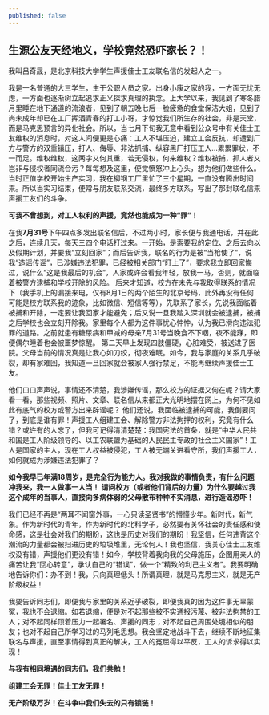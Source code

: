 ```yaml
---
published: false
---
```

## 生源公友天经地义，学校竟然恐吓家长？！

我叫吕奇晟，是北京科技大学学生声援佳士工友联名信的发起人之一。

我是一名普通的大三学生，生于公职人员之家。出身小康之家的我，一方面无忧无虑，一方面也逐渐树立起追求正义探求真理的执念。上大学以来，我见到了寒冬腊月里睡在地下通道的流浪者，见到了朝五晚七后一脸疲惫的食堂保洁大姐，见到了尚未成年却已在工厂挥洒青春的打工小哥，才惊觉我们所生存的社会，非是天堂，而是马克思预言的异化社会。所以，当七月下旬我无意中看到公众号中有关佳士工友维权的消息时，对这人间便更是心痛：工人不堪压迫，建立工会反抗，却遭到厂方与警方的双重镇压，打人、侮辱、非法抓捕、纵容黑厂打压工人…累累罪状，不一而足。维权维权，这两字又何其重，若无侵权，何来维权？维权被捕，抓人者又岂非与侵权者同流合污？每每想及这里，便觉愤怒冲上心头，想为他们做些什么。当时正值学校开始生产实习，我在柳钢工厂里忙了三个星期，一直没有腾出时间来。所以当实习结束，便常与朋友联系交流，最终多方联系，写出了那封联名信来声援工友们的斗争。

**可我不曾想到，对工人权利的声援，竟然也能成为一种“罪”！**

在我**7月31号**下午四点多发出联名信后，不过两小时，家长便与我通电话，并在此之后，连续几天，每天三四个电话打过来。一开始，是索要我的定位、之后去向以及假期计划，并要我“立刻回家”；而后告诉我，联名的行为是被“当枪使了”，说我“造谣传谣”，已涉嫌违法犯罪，已经被相关部门“盯上了”，要求我立即回家悔过，说什么“这是我最后的机会”，人家或许会看我年轻，放我一马，否则，就面临着被警方逮捕和学校开除的风险。
后来才知道，校方在未先与我取得联系的情况下（我手机上的漏接来电，仅有8月1日的两个陌生的北京号码，此外再没有任何可能是校方联系我的迹象，比如微信、短信等等），先联系了家长，先说我面临着被捕和开除，一定要让我回家才能避免；后又说一旦我踏入深圳就会被逮捕，被捕之后学校也会立刻开除我。家里每个人都为这件事忧心忡忡，认为我已滑向违法犯罪的道路。之前就患有糖尿病和甲减的母亲7月31号当晚食不下咽，夜不能寐，即便偶尔睡着也会被噩梦惊醒。
第二天早上发现四肢僵硬，心脏难受，被送进了医院。父母当前的情况真是让我心如刀绞，彻夜难眠。如今，我与家庭的关系几乎破裂，却有家难回，我知道一旦回家就会被家人强行禁足，不能再继续声援佳士工友。

他们口口声声说，事情还不清楚，我涉嫌传谣，那么校方的证据又何在呢？请大家看一看，那些视频、照片、文章、联名信从来都正大光明地摆在网上，为何不见如此有底气的校方或警方出来辟谣呢？
他们还说，我面临被逮捕的可能，我倒要问了，到底是谁有罪！声援工人组建工会、解除警方非法拘押的权利，究竟有什么错？或许有的人忘了，但我可记得清清楚楚：我国宪法的首条，就是“中华人民共和国是工人阶级领导的、以工农联盟为基础的人民民主专政的社会主义国家”！工人是国家的主人，现在工人权益被侵犯，工人被无端关进看守所，我们声援工人，如何就成为涉嫌违法犯罪了？

**如今我早已年满18周岁，是完全行为能力人。我对我做的事情负责，有什么问题冲我来，我一人做事一人当！**
**请问校方（或者他们背后的力量）为什么要越过我这个成年的当事人，直接向多病体弱的父母散布种种不实消息，进行造谣恐吓！**

我们已经不再是“两耳不闻窗外事，一心只读圣贤书”的懵懂少年。新时代，新气象。作为新时代的青年，作为新时代的北科学子，必然要有关怀社会的责任感和使命感，这是社会对我们的期盼，这也是历史对我们的期盼！我坚信，任何违背这个潮流的力量都会被扫进历史的垃圾堆里，无论何人！我也坚信，我关心佳士工友维权没有错，声援他们更没有错！如今，学校背着我向我的父母施压，企图用亲人的痛苦让我“回心转意”，承认自己的“错误”，做一个“精致的利己主义者”。我要明确地告诉你们：办不到！我，只向真理低头！所谓真理，就是马克思主义，就是无产阶级权益！

我要告诉同志们，即便我与家里的关系近乎破裂，即便我真的因为这件事无辜蒙冤，我也不会退缩。如若退缩，便是对不起那些被不实通报污蔑、被非法拘禁的工人；对不起同样顶着压力一起署名、声援的同志；对不起自己周围处境相似的朋友；也对不起自己所学习过的马列毛思想。我会坚定地战斗下去，继续不断地征集联名与声援，直至事情得到真正的解决，工人的冤屈得以平反，工人的诉求得以实现！

**与我有相同境遇的同志们，我们共勉！**

**组建工会无罪！佳士工友无罪！**

**无产阶级万岁！在斗争中我们失去的只有锁链！**

